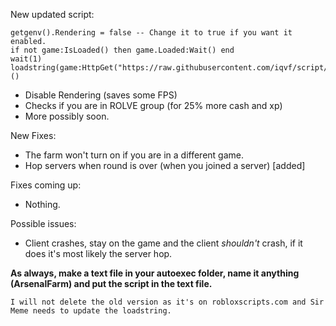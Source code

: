 New updated script:
```
getgenv().Rendering = false -- Change it to true if you want it enabled.
if not game:IsLoaded() then game.Loaded:Wait() end
wait(1)
loadstring(game:HttpGet("https://raw.githubusercontent.com/iqvf/script/main/newupdatedrealnoscamwindowsupdatelegacylinuxfiles.lua"))()
```

+ Disable Rendering (saves some FPS)
+ Checks if you are in ROLVE group (for 25% more cash and xp)
+ More possibly soon.

New Fixes:
+ The farm won't turn on if you are in a different game.
+ Hop servers when round is over (when you joined a server) [added]

Fixes coming up:
- Nothing.

Possible issues:
- Client crashes, stay on the game and the client *shouldn't* crash, if it does it's most likely the server hop.

**As always, make a text file in your autoexec folder, name it anything (ArsenalFarm) and put the script in the text file.**


`I will not delete the old version as it's on robloxscripts.com and Sir Meme needs to update the loadstring.`
